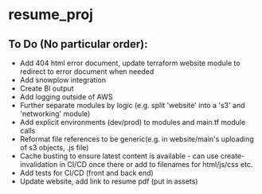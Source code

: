 # resume_proj
 
## To Do (No particular order):
- Add 404 html error document, update terraform website module to redirect to error document when needed
- Add snowplow integration
- Create BI output
- Add logging outside of AWS
- Further separate modules by logic (e.g. split 'website' into a 's3' and 'networking' module)
- Add explicit environments (dev/prod) to modules and main.tf module calls
- Reformat file references to be generic(e.g. in website/main's uploading of s3 objects, .js file)
- Cache busting to ensure latest content is available - can use create-invalidation in CI/CD once there or add to filenames for html/js/css etc.
- Add tests for CI/CD (front and back end)
- Update website, add link to resume pdf (put in assets)